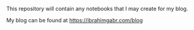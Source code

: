 This repository will contain any notebooks that I may create for my blog.

My blog can be found at https://ibrahimgabr.com/blog
